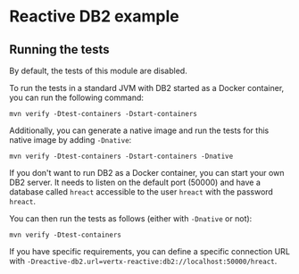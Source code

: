 # Reactive DB2 example

## Running the tests

By default, the tests of this module are disabled.

To run the tests in a standard JVM with DB2 started as a Docker container, you can run the following command:

```
mvn verify -Dtest-containers -Dstart-containers
```

Additionally, you can generate a native image and run the tests for this native image by adding `-Dnative`:

```
mvn verify -Dtest-containers -Dstart-containers -Dnative
```

If you don't want to run DB2 as a Docker container, you can start your own DB2 server. It needs to listen on the default port (50000) and have a database called `hreact` accessible to the user `hreact` with the password `hreact`.

You can then run the tests as follows (either with `-Dnative` or not):

```
mvn verify -Dtest-containers
```

If you have specific requirements, you can define a specific connection URL with `-Dreactive-db2.url=vertx-reactive:db2://localhost:50000/hreact`.
